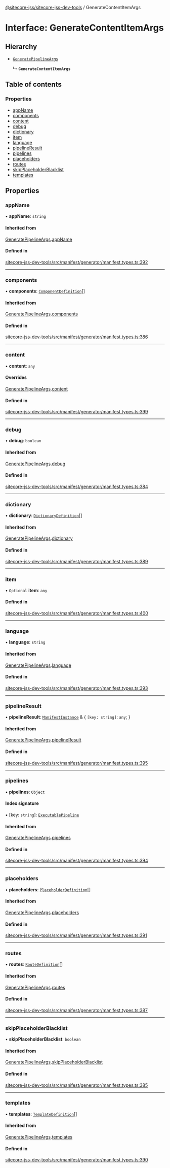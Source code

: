 [@sitecore-jss/sitecore-jss-dev-tools](../README.md) / GenerateContentItemArgs

# Interface: GenerateContentItemArgs

## Hierarchy

- [`GeneratePipelineArgs`](GeneratePipelineArgs.md)

  ↳ **`GenerateContentItemArgs`**

## Table of contents

### Properties

- [appName](GenerateContentItemArgs.md#appname)
- [components](GenerateContentItemArgs.md#components)
- [content](GenerateContentItemArgs.md#content)
- [debug](GenerateContentItemArgs.md#debug)
- [dictionary](GenerateContentItemArgs.md#dictionary)
- [item](GenerateContentItemArgs.md#item)
- [language](GenerateContentItemArgs.md#language)
- [pipelineResult](GenerateContentItemArgs.md#pipelineresult)
- [pipelines](GenerateContentItemArgs.md#pipelines)
- [placeholders](GenerateContentItemArgs.md#placeholders)
- [routes](GenerateContentItemArgs.md#routes)
- [skipPlaceholderBlacklist](GenerateContentItemArgs.md#skipplaceholderblacklist)
- [templates](GenerateContentItemArgs.md#templates)

## Properties

### appName

• **appName**: `string`

#### Inherited from

[GeneratePipelineArgs](GeneratePipelineArgs.md).[appName](GeneratePipelineArgs.md#appname)

#### Defined in

[sitecore-jss-dev-tools/src/manifest/generator/manifest.types.ts:392](https://github.com/Sitecore/jss/blob/ab041367c/packages/sitecore-jss-dev-tools/src/manifest/generator/manifest.types.ts#L392)

___

### components

• **components**: [`ComponentDefinition`](ComponentDefinition.md)[]

#### Inherited from

[GeneratePipelineArgs](GeneratePipelineArgs.md).[components](GeneratePipelineArgs.md#components)

#### Defined in

[sitecore-jss-dev-tools/src/manifest/generator/manifest.types.ts:386](https://github.com/Sitecore/jss/blob/ab041367c/packages/sitecore-jss-dev-tools/src/manifest/generator/manifest.types.ts#L386)

___

### content

• **content**: `any`

#### Overrides

[GeneratePipelineArgs](GeneratePipelineArgs.md).[content](GeneratePipelineArgs.md#content)

#### Defined in

[sitecore-jss-dev-tools/src/manifest/generator/manifest.types.ts:399](https://github.com/Sitecore/jss/blob/ab041367c/packages/sitecore-jss-dev-tools/src/manifest/generator/manifest.types.ts#L399)

___

### debug

• **debug**: `boolean`

#### Inherited from

[GeneratePipelineArgs](GeneratePipelineArgs.md).[debug](GeneratePipelineArgs.md#debug)

#### Defined in

[sitecore-jss-dev-tools/src/manifest/generator/manifest.types.ts:384](https://github.com/Sitecore/jss/blob/ab041367c/packages/sitecore-jss-dev-tools/src/manifest/generator/manifest.types.ts#L384)

___

### dictionary

• **dictionary**: [`DictionaryDefinition`](DictionaryDefinition.md)[]

#### Inherited from

[GeneratePipelineArgs](GeneratePipelineArgs.md).[dictionary](GeneratePipelineArgs.md#dictionary)

#### Defined in

[sitecore-jss-dev-tools/src/manifest/generator/manifest.types.ts:389](https://github.com/Sitecore/jss/blob/ab041367c/packages/sitecore-jss-dev-tools/src/manifest/generator/manifest.types.ts#L389)

___

### item

• `Optional` **item**: `any`

#### Defined in

[sitecore-jss-dev-tools/src/manifest/generator/manifest.types.ts:400](https://github.com/Sitecore/jss/blob/ab041367c/packages/sitecore-jss-dev-tools/src/manifest/generator/manifest.types.ts#L400)

___

### language

• **language**: `string`

#### Inherited from

[GeneratePipelineArgs](GeneratePipelineArgs.md).[language](GeneratePipelineArgs.md#language)

#### Defined in

[sitecore-jss-dev-tools/src/manifest/generator/manifest.types.ts:393](https://github.com/Sitecore/jss/blob/ab041367c/packages/sitecore-jss-dev-tools/src/manifest/generator/manifest.types.ts#L393)

___

### pipelineResult

• **pipelineResult**: [`ManifestInstance`](ManifestInstance.md) & \{ `[key: string]`: `any`;  }

#### Inherited from

[GeneratePipelineArgs](GeneratePipelineArgs.md).[pipelineResult](GeneratePipelineArgs.md#pipelineresult)

#### Defined in

[sitecore-jss-dev-tools/src/manifest/generator/manifest.types.ts:395](https://github.com/Sitecore/jss/blob/ab041367c/packages/sitecore-jss-dev-tools/src/manifest/generator/manifest.types.ts#L395)

___

### pipelines

• **pipelines**: `Object`

#### Index signature

▪ [key: `string`]: [`ExecutablePipeline`](ExecutablePipeline.md)

#### Inherited from

[GeneratePipelineArgs](GeneratePipelineArgs.md).[pipelines](GeneratePipelineArgs.md#pipelines)

#### Defined in

[sitecore-jss-dev-tools/src/manifest/generator/manifest.types.ts:394](https://github.com/Sitecore/jss/blob/ab041367c/packages/sitecore-jss-dev-tools/src/manifest/generator/manifest.types.ts#L394)

___

### placeholders

• **placeholders**: [`PlaceholderDefinition`](PlaceholderDefinition.md)[]

#### Inherited from

[GeneratePipelineArgs](GeneratePipelineArgs.md).[placeholders](GeneratePipelineArgs.md#placeholders)

#### Defined in

[sitecore-jss-dev-tools/src/manifest/generator/manifest.types.ts:391](https://github.com/Sitecore/jss/blob/ab041367c/packages/sitecore-jss-dev-tools/src/manifest/generator/manifest.types.ts#L391)

___

### routes

• **routes**: [`RouteDefinition`](RouteDefinition.md)[]

#### Inherited from

[GeneratePipelineArgs](GeneratePipelineArgs.md).[routes](GeneratePipelineArgs.md#routes)

#### Defined in

[sitecore-jss-dev-tools/src/manifest/generator/manifest.types.ts:387](https://github.com/Sitecore/jss/blob/ab041367c/packages/sitecore-jss-dev-tools/src/manifest/generator/manifest.types.ts#L387)

___

### skipPlaceholderBlacklist

• **skipPlaceholderBlacklist**: `boolean`

#### Inherited from

[GeneratePipelineArgs](GeneratePipelineArgs.md).[skipPlaceholderBlacklist](GeneratePipelineArgs.md#skipplaceholderblacklist)

#### Defined in

[sitecore-jss-dev-tools/src/manifest/generator/manifest.types.ts:385](https://github.com/Sitecore/jss/blob/ab041367c/packages/sitecore-jss-dev-tools/src/manifest/generator/manifest.types.ts#L385)

___

### templates

• **templates**: [`TemplateDefinition`](TemplateDefinition.md)[]

#### Inherited from

[GeneratePipelineArgs](GeneratePipelineArgs.md).[templates](GeneratePipelineArgs.md#templates)

#### Defined in

[sitecore-jss-dev-tools/src/manifest/generator/manifest.types.ts:390](https://github.com/Sitecore/jss/blob/ab041367c/packages/sitecore-jss-dev-tools/src/manifest/generator/manifest.types.ts#L390)
